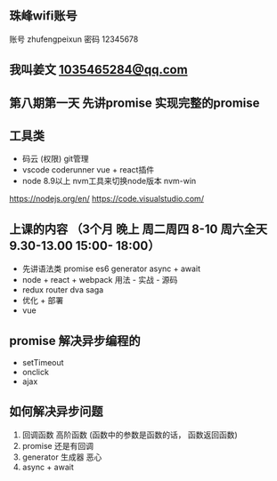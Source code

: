 ## 珠峰wifi账号 
账号 zhufengpeixun  密码 12345678


##  我叫姜文 1035465284@qq.com

## 第八期第一天 先讲promise 实现完整的promise 

## 工具类
- 码云 (权限) git管理
- vscode  coderunner vue + react插件
- node  8.9以上 nvm工具来切换node版本  nvm-win

https://nodejs.org/en/
https://code.visualstudio.com/

## 上课的内容 （3个月 晚上 周二周四 8-10  周六全天 9.30-13.00 15:00- 18:00）
- 先讲语法类 promise es6 generator async + await
- node + react + webpack 用法 - 实战  - 源码
- redux router dva saga
- 优化 + 部署
- vue


## promise 解决异步编程的
- setTimeout
- onclick
- ajax

## 如何解决异步问题
1) 回调函数  高阶函数 (函数中的参数是函数的话， 函数返回函数)
2) promise  还是有回调
3) generator 生成器 恶心
4) async + await 
